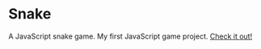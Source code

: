 # Snake
A JavaScript snake game.
My first JavaScript game project.
[Check it out!](https://sallakos.github.io/)
